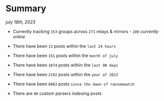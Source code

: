 
# Summary
_july 18th, 2023_

- Currently tracking `153` groups across `271` relays & mirrors - _`106` currently online_

- There have been `13` posts within the `last 24 hours`

- There have been `151` posts within the `month of july`

- There have been `1074` posts within the `last 90 days`

- There have been `2192` posts within the `year of 2023`

- There have been `6883` posts `since the dawn of ransomwatch`

- There are `80` custom parsers indexing posts
